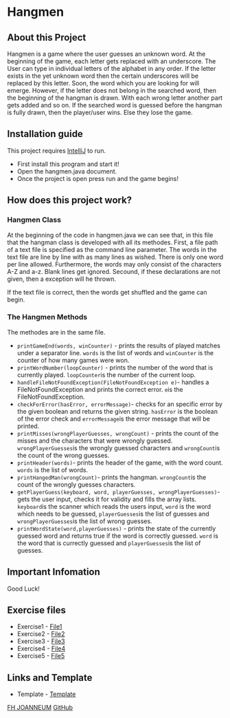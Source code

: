 # Hangmen
## About this Project
Hangmen is a game where the user guesses an unknown word. At the beginning of the game, each letter gets replaced with an underscore. The User can type in individual letters of the alphabet in any order. If the letter exists in the yet unknown word then the certain underscores will be replaced by this letter. Soon, the word which you are looking for will emerge.
However, if the letter does not belong in the searched word, then the beginning of the hangman is drawn. With each wrong letter another part gets added and so on.
If the searched word is guessed before the hangman is fully drawn, then the player/user wins. Else they lose the game.

## Installation guide
This project requires [IntelliJ](https://www.jetbrains.com/de-de/idea/download/#section=mac) to run.

- First install this program and start it!
- Open the hangmen.java document.
- Once the project is open press run and the game begins!


## How does this project work?
### Hangmen Class
At the beginning of the code in hangmen.java we can see that, in this file that the hangman class is developed with all its methodes.
First, a file path of a text file is specified as the command line parameter. The words in the text file are line by line with as many lines as wished. There is only one word per line allowed. Furthermore, the words may only consist of the characters A-Z and a-z. Blank lines get ignored.
Secound, if these declarations are not given, then a exception will he thrown.

If the text file is correct, then the words get shuffled and the game can begin.

### The Hangmen Methods
The methodes are in the same file.

* `printGameEnd(words, winCounter)` - prints the results of played matches under a separator line. `words` is the list of words and `winCounter` is the counter of how many games were won.
* `printWordNumber(loopCounter)` - prints the number of the word that is currently played. `loopCounter`is the number of the current loop.
* `handleFileNotFoundException(FileNotFoundException e)`- handles a FileNotFoundException and prints the correct error. `e`is the FileNotFoundException.
* `checkForError(hasError, errorMessage)`- checks for an specific error by the given boolean and returns the given string. `hasError` is the boolean of the error check and `errorMessage`is the error message that will be printed.
* `printMisses(wrongPlayerGuesses, wrongCount)` - prints the count of the misses and the characters that were wrongly guessed. `wrongPlayerGuesses`is the wrongly guessed characters and `wrongCount`is the count of the wrong guesses.
* `printHeader(words)`- prints the header of the game, with the word count. `words` is the list of words.
* `printHangedMan(wrongCount)`- prints the hangman. `wrongCount`is the count of the wrongly guesses characters.
* `getPlayerGuess(keyboard, word, playerGuesses, wrongPlayerGuesses)`- gets the user input, checks it for validity and fills the array lists. `keyboard`is the scanner which reads the users input, `word` is the word which needs to be guessed, `playerGuesses`is the list of guesses and `wrongPlayerGuesses`is the list of wrong guesses.
* `printWordState(word,playerGuesses)` - prints the state of the currently guessed word and returns true if the word is correctly guessed. `word` is the word that is currectly guessed and `playerGuesses`is the list of guesses.


## Important Infomation

Good Luck! 

## Exercise files
* Exercise1 - [File1](exercise1.md)
* Exercise2 - [File2](exercise2.md)
* Exercise3 - [File3](exercise3.md)
* Exercise4 - [File4](exercise4.md)
* Exercise5 - [File5](exercise5.md)

## Links and Template

* Template - [Template](src/main/resources/log4j2.xml.template)

[FH JOANNEUM](https://www.fh-joanneum.at/mobile-software-development/bachelor/)
[GitHub](https://github.com/AllyssaUlz/msd21_Ulz_Allyssa.git)


